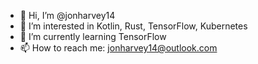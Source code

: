 - 👋 Hi, I’m @jonharvey14
- 👀 I’m interested in Kotlin, Rust, TensorFlow, Kubernetes
- 🌱 I’m currently learning TensorFlow
- 📫 How to reach me: jonharvey14@outlook.com

